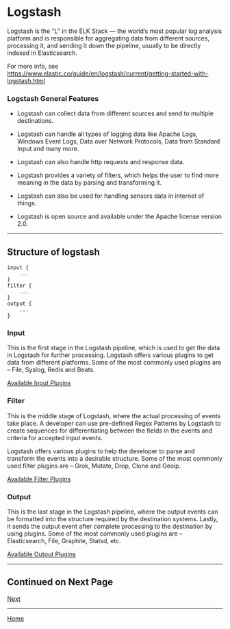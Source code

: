 # Logstash

Logstash is the “L” in the ELK Stack — the world’s most popular log analysis platform and is responsible for aggregating
data from different sources, processing it, and sending it down the pipeline, usually to be directly indexed in
Elasticsearch.

For more info, see <https://www.elastic.co/guide/en/logstash/current/getting-started-with-logstash.html>

### Logstash General Features

* Logstash can collect data from different sources and send to multiple destinations.

* Logstash can handle all types of logging data like Apache Logs, Windows Event Logs, Data over Network Protocols, Data
  from Standard Input and many more.

* Logstash can also handle http requests and response data.

* Logstash provides a variety of filters, which helps the user to find more meaning in the data by parsing and
  transforming it.

* Logstash can also be used for handling sensors data in internet of things.

* Logstash is open source and available under the Apache license version 2.0.
---
## Structure of logstash

```
input {
    ...
}
filter {
    ...
}
output {
    ...
}
```

### Input

This is the first stage in the Logstash pipeline, which is used to get the data in Logstash for further processing.
Logstash offers various plugins to get data from different platforms. Some of the most commonly used plugins are – File,
Syslog, Redis and Beats.

[Available Input Plugins](https://www.elastic.co/guide/en/logstash/current/input-plugins.html)

### Filter

This is the middle stage of Logstash, where the actual processing of events take place. A developer can use pre-defined
Regex Patterns by Logstash to create sequences for differentiating between the fields in the events and criteria for
accepted input events.

Logstash offers various plugins to help the developer to parse and transform the events into a desirable structure. Some
of the most commonly used filter plugins are – Grok, Mutate, Drop, Clone and Geoip.

[Available Filter Plugins](https://www.elastic.co/guide/en/logstash/current/filter-plugins.html)


### Output

This is the last stage in the Logstash pipeline, where the output events can be formatted into the structure required by
the destination systems. Lastly, it sends the output event after complete processing to the destination by using
plugins. Some of the most commonly used plugins are – Elasticsearch, File, Graphite, Statsd, etc.

[Available Output Plugins](https://www.elastic.co/guide/en/logstash/current/output-plugins.html)

------
Continued on Next Page
------

[Next](configure_logstash.md)


----

[Home](../README.md)